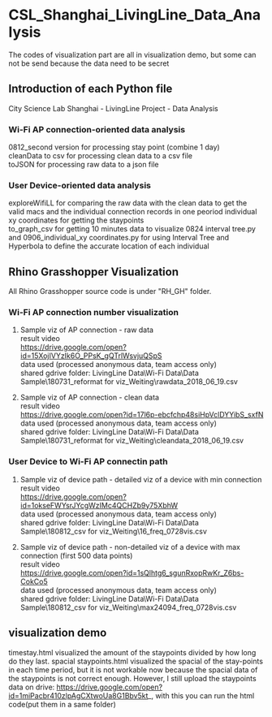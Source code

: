 # CSL_Shanghai_LivingLine_Data_Analysis

The codes of visualization part are all in visualization demo, but some can not be send because the data need to be secret

## Introduction of each Python file 
City Science Lab Shanghai - LivingLine Project - Data Analysis

### Wi-Fi AP connection-oriented data analysis
0812_second version for processing stay point (combine 1 day)  
cleanData to csv for processing clean data to a csv file  
toJSON for processing raw data to a json file  

### User Device-oriented data analysis
exploreWifiLL for comparing the raw data with the clean data to get the valid macs and the individual connection records in one peoriod
individual xy coordinates for getting the staypoints  
to_graph_csv for getting 10 minutes data to visualize
0824 interval tree.py and 0906_individual_xy coordinates.py  for using Interval Tree and Hyperbola to define the accurate location of each individual 

## Rhino Grasshopper Visualization

All Rhino Grasshopper source code is under "RH_GH" folder. 

### Wi-Fi AP connection number visualization
1. Sample viz of AP connection - raw data  
result video  
https://drive.google.com/open?id=15XojIVYzIk6O_PPsK_gQTrlWsvjuQSpS  
data used (processed anonymous data, team access only)  
shared gdrive folder: LivingLine Data\Wi-Fi Data\Data Sample\180731_reformat for viz_Weiting\rawdata_2018_06_19.csv  
  
2. Sample viz of AP connection - clean data  
result video  
https://drive.google.com/open?id=17l6p-ebcfchp48siHpVclDYYibS_sxfN  
data used (processed anonymous data, team access only)  
shared gdrive folder: LivingLine Data\Wi-Fi Data\Data Sample\180731_reformat for viz_Weiting\cleandata_2018_06_19.csv  
  
### User Device to Wi-Fi AP connectin path
1. Sample viz of device path - detailed viz of a device with min connection  
result video  
https://drive.google.com/open?id=1okseFWYsrJYcgWzIMc4QCHZb9y75XbhW  
data used (processed anonymous data, team access only)  
shared gdrive folder: LivingLine Data\Wi-Fi Data\Data Sample\180812_csv for viz_Weiting\16_freq_0728vis.csv  
  
2. Sample viz of device path - non-detailed viz of a device with max connection (first 500 data points)  
result video  
https://drive.google.com/open?id=1sQlhtg6_sgunRxopRwKr_Z6bs-CokCo5  
data used (processed anonymous data, team access only)  
shared gdrive folder: LivingLine Data\Wi-Fi Data\Data Sample\180812_csv for viz_Weiting\max24094_freq_0728vis.csv  

## visualization demo
timestay.html visualized the amount of the staypoints divided by how long do they last. 
spacial staypoints.html visualized the spacial of the stay-points in each time period, but it is not workable now because the spacial data of the staypoints is not correct enough. However, I still upload the staypoints data on drive: https://drive.google.com/open?id=1miPacbr410zlpAgCXtwoUa8G1Bbv5kt_, with this you can run the html code(put them in a same folder)
